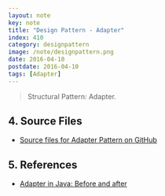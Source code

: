 ```yaml
---
layout: note
key: note
title: "Design Pattern - Adapter"
index: 410
category: designpattern
image: /note/designpattern.png
date: 2016-04-10
postdate: 2016-04-10
tags: [Adapter]
---
```


> Structural Pattern: Adapter.


## 4. Source Files
* [Source files for Adapter Pattern on GitHub](https://github.com/jojozhuang/design-patterns-java/tree/master/design-pattern-adapter)

## 5. References
* [Adapter in Java: Before and after](https://sourcemaking.com/design_patterns/adapter/java/1)

